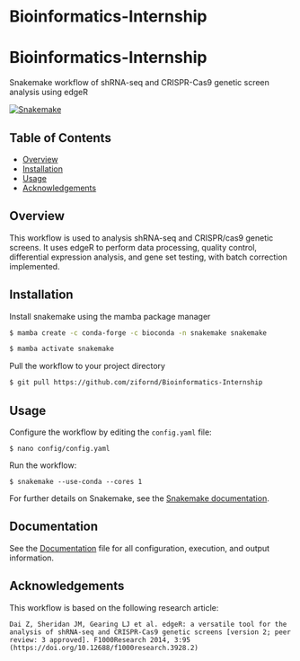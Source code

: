 # Bioinformatics-Internship


# Bioinformatics-Internship

Snakemake workflow of shRNA-seq and CRISPR-Cas9 genetic screen analysis using edgeR

[![Snakemake](https://img.shields.io/badge/snakemake-≥7.8.5-brightgreen.svg)](https://snakemake.github.io)

## Table of Contents

* [Overview](#overview)
* [Installation](#Installation)
* [Usage](#Usage)
* [Acknowledgements](#Acknowledgements)

## Overview
This workflow is used to analysis shRNA-seq and CRISPR/cas9 genetic screens. It uses edgeR to perform data processing, quality control, differential expression analysis, and gene set testing, with batch correction implemented. 
## Installation

Install snakemake using the mamba package manager

```bash
$ mamba create -c conda-forge -c bioconda -n snakemake snakemake

$ mamba activate snakemake
```
    
Pull the workflow to your project directory
```bash
$ git pull https://github.com/zifornd/Bioinformatics-Internship
```
    
## Usage

Configure the workflow by editing the `config.yaml` file:

```console
$ nano config/config.yaml
```

Run the workflow: 

```console
$ snakemake --use-conda --cores 1
```
For further details on Snakemake, see the [Snakemake documentation](https://snakemake.readthedocs.io/en/stable/).

## Documentation

See the [Documentation](workflow/DOCUMENTATION.md) file for all configuration, execution, and output information.

## Acknowledgements

This workflow is based on the following research article:

```
Dai Z, Sheridan JM, Gearing LJ et al. edgeR: a versatile tool for the analysis of shRNA-seq and CRISPR-Cas9 genetic screens [version 2; peer review: 3 approved]. F1000Research 2014, 3:95 (https://doi.org/10.12688/f1000research.3928.2)
```